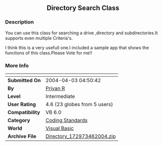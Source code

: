 ﻿<div align="center">

## Directory Search Class


</div>

### Description



You can use this class for searching a drive ,directory and subdirectories.It supports even multiple Criteria's.

I think this is a very usefull one.I included a sample app that shows the functions of this class.Please Vote for me!!
 
### More Info
 


<span>             |<span>
---                |---
**Submitted On**   |2004-04-03 04:50:42
**By**             |[Priyan R](https://github.com/Planet-Source-Code/PSCIndex/blob/master/ByAuthor/priyan-r.md)
**Level**          |Intermediate
**User Rating**    |4.6 (23 globes from 5 users)
**Compatibility**  |VB 6\.0
**Category**       |[Coding Standards](https://github.com/Planet-Source-Code/PSCIndex/blob/master/ByCategory/coding-standards__1-43.md)
**World**          |[Visual Basic](https://github.com/Planet-Source-Code/PSCIndex/blob/master/ByWorld/visual-basic.md)
**Archive File**   |[Directory\_172973462004\.zip](https://github.com/Planet-Source-Code/priyan-r-directory-search-class__1-52929/archive/master.zip)








